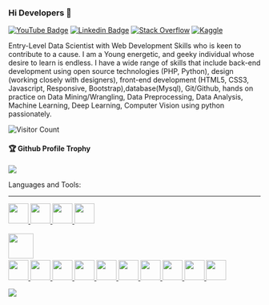 ### Hi Developers 👋

[![YouTube Badge](https://img.shields.io/badge/YouTube-DevelopersDowntown-red)](https://www.youtube.com/channel/UCCzRABbWO9asDvkQcfJfrqQ)
[![Linkedin Badge](https://img.shields.io/badge/-GopalSingh-blue?style=flat-square&logo=Linkedin&logoColor=white&link=https://www.linkedin.com/in/gopal-singh-4058961b5/)](https://www.linkedin.com/in/gopal-singh-4058961b5/)
[![Stack Overflow](https://img.shields.io/badge/StackOverflow-GopalSingh-yellow)](https://stackoverflow.com/users/16925779/gopal-singh)
[![Kaggle](https://img.shields.io/badge/Kaggle-GopalSingh1203-blue)](https://www.kaggle.com/gopalsingh1203)

Entry-Level Data Scientist with Web Development Skills who is keen to contribute to a cause. I am a Young energetic, and geeky individual whose desire 
to learn is endless. I have a wide range of skills that include back-end development using open source technologies (PHP, Python), 
design (working closely with designers), front-end development (HTML5, CSS3, Javascript, Responsive, Bootstrap),database(Mysql), Git/Github, hands on practice
on Data Mining/Wrangling, Data Preprocessing, Data Analysis, Machine Learning, Deep Learning, Computer Vision using python passionately.

![Visitor Count](https://profile-counter.glitch.me/Gopalsingh1531/count.svg)

<div>
  <h4>🏆 Github Profile Trophy</h4>
  <a href="https://github.com/ryo-ma/github-profile-trophy">
    <img src="https://github-profile-trophy.vercel.app/?username=Gopalsingh1531&column=7"/>
  </a>
</div>

Languages and Tools: 
    <hr>
    <a href="https://getbootstrap.com" target="_blank" rel="noreferrer">
      <img src="https://cdn.jsdelivr.net/gh/devicons/devicon/icons/bootstrap/bootstrap-original.svg" height="40" width="40" />
    </a>
    <a href="https://www.w3schools.com/cpp/" target="_blank" rel="noreferrer">
      <img src="https://cdn.jsdelivr.net/gh/devicons/devicon/icons/cplusplus/cplusplus-original.svg" height="40" width="40" />
    </a>
    <a href="https://www.w3schools.com/css/" target="_blank" rel="noreferrer">
      <img src="https://cdn.jsdelivr.net/gh/devicons/devicon/icons/css3/css3-original.svg" height="40" width="40" />
    </a>
    <a href="https://www.docker.com/" target="_blank" rel="noreferrer">
      <img src="https://cdn.jsdelivr.net/gh/devicons/devicon/icons/docker/docker-original-wordmark.svg" height="40" width="40" />    
    </a>
    <a href="https://git-scm.com/" target="_blank" rel="noreferrer">  
      <img src="https://cdn.jsdelivr.net/gh/devicons/devicon/icons/git/git-original-wordmark.svg" height="50" width="50" />
    </a>
    <a href="[https://git-scm.com/](https://github.com/)" target="_blank" rel="noreferrer">  
      <img src="https://cdn.jsdelivr.net/gh/devicons/devicon/icons/github/github-original.svg" height="40" width="40" />
    </a>
    <a href="https://heroku.com" target="_blank" rel="noreferrer">
      <img src="https://cdn.jsdelivr.net/gh/devicons/devicon/icons/heroku/heroku-original-wordmark.svg" height="40" width="40" />
    </a>
    <a href="https://www.w3.org/html/" target="_blank" rel="noreferrer">
      <img src="https://cdn.jsdelivr.net/gh/devicons/devicon/icons/html5/html5-original.svg" height="40" width="40" />
    </a>
    <a href="https://developer.mozilla.org/en-US/docs/Web/JavaScript" target="_blank" rel="noreferrer">
      <img src="https://cdn.jsdelivr.net/gh/devicons/devicon/icons/javascript/javascript-original.svg" height="40" width="40" />
    </a>
    <a href="[https://www.tensorflow.org](https://jquery.com/)" target="_blank" rel="noreferrer">
      <img src="https://cdn.jsdelivr.net/gh/devicons/devicon/icons/jquery/jquery-original-wordmark.svg" height="40" width="40" />
    </a>
    <a href="https://www.mysql.com/" target="_blank" rel="noreferrer">
      <img src="https://cdn.jsdelivr.net/gh/devicons/devicon/icons/mysql/mysql-original-wordmark.svg" height="40" width="40" />
    </a>
    <a href="[https://www.postgresql.org](https://www.python.org/)" target="_blank" rel="noreferrer">
      <img src="https://cdn.jsdelivr.net/gh/devicons/devicon/icons/python/python-original.svg" height="40" width="40" />
    </a>
    <a href="https://www.tensorflow.org" target="_blank" rel="noreferrer">
      <img src="https://cdn.jsdelivr.net/gh/devicons/devicon/icons/tensorflow/tensorflow-original.svg" height="40" width="40" />
    </a>
    <a href="[[https://www.tensorflow.org](https://scikit-learn.org/stable/)](https://www.anaconda.com/products/distribution)" target="_blank" rel="noreferrer">
      <img src="https://cdn.jsdelivr.net/gh/devicons/devicon/icons/anaconda/anaconda-original.svg" height="40" width="40" />
    </a>
    <a href="https://www.php.net/" target="_blank" rel="noreferrer">
      <img src="https://cdn.jsdelivr.net/gh/devicons/devicon/icons/php/php-original.svg" height="40" width="40" />
    </a>
  
![](https://activity-graph.herokuapp.com/graph?username=Gopalsingh1531&theme=react-dark&area=true)
<!--
*Gopalsingh1531/Gopalsingh1531* is a ✨ special ✨ repository because its `README.md` (this file) appears on your GitHub profile.

Here are some ideas to get you started:

- 🔭 I’m currently working on ...
- 🌱 I’m currently learning ...
- 👯 I’m looking to collaborate on ...
- 🤔 I’m looking for help with ...
- 💬 Ask me about ...
- 📫 How to reach me: ...
- 😄 Pronouns: ...
- ⚡ Fun fact: .....

-->
